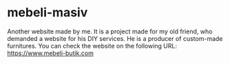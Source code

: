 # mebeli-masiv
Another website made by me. It is a project made for my old friend, who demanded a website for his DIY services. He is a producer of custom-made furnitures. 
You can check the website on the following URL:
https://www.mebeli-butik.com

